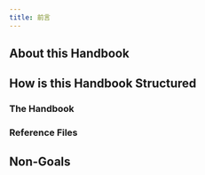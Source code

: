 ```yaml
---
title: 前言
---
```


## About this Handbook

## How is this Handbook Structured

### The Handbook

### Reference Files

## Non-Goals
